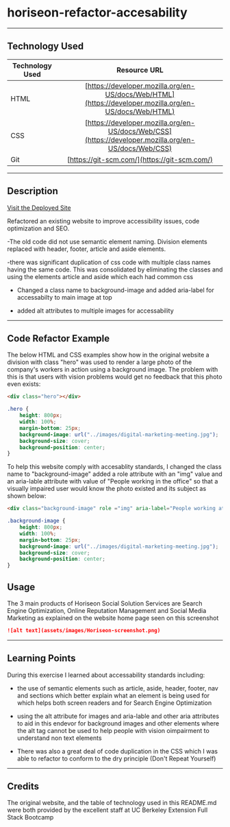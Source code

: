# horiseon-refactor-accesability

---

## Technology Used 

| Technology Used         | Resource URL           | 
| ------------- |:-------------:| 
| HTML    | [https://developer.mozilla.org/en-US/docs/Web/HTML](https://developer.mozilla.org/en-US/docs/Web/HTML) | 
| CSS     | [https://developer.mozilla.org/en-US/docs/Web/CSS](https://developer.mozilla.org/en-US/docs/Web/CSS)      |   
| Git | [https://git-scm.com/](https://git-scm.com/)     |    

---

## Description

[Visit the Deployed Site](https://youtu.be/BFyeuLhjcPY)

Refactored an existing website to improve accessibility issues, code optimization and SEO. 

-The old code did not use semantic element naming. Division elements replaced with header, footer, article and aside elements.

-there was significant duplication of css code with multiple class names having the same code. This was consolidated by eliminating the classes and using the elements article and aside which each had common css

- Changed a class name to background-image and added aria-label for accessabilty to main image at top

- added alt attributes to multiple images for accessability

---

## Code Refactor Example

The below HTML and CSS examples show how in the original website a division with class "hero" was used to render a large photo of the company's workers in action using a background image. The problem with this is that users with vision problems would get no feedback that this photo even exists:

```HTML
<div class="hero"></div>
```
```CSS
.hero {
    height: 800px;
    width: 100%;
    margin-bottom: 25px;
    background-image: url("../images/digital-marketing-meeting.jpg");
    background-size: cover;
    background-position: center;
}
```
To help this website comply with accesablity standards, I changed the class name to "background-image" added a role attribute with an "img" value and an aria-lable attribute with value of "People working in the office" so that a visually impaired user would know the photo existed and its subject as shown below: 

```HTML
<div class="background-image" role ="img" aria-label="People working at the office"></div>
```

```CSS
.background-image {
    height: 800px;
    width: 100%;
    margin-bottom: 25px;
    background-image: url("../images/digital-marketing-meeting.jpg");
    background-size: cover;
    background-position: center;
}
```
## Usage

The 3 main products of Horiseon Social Solution Services are Search Engine Optimization, Online Reputation Management and Social Media Marketing as explained on the website home page seen on this screenshot

```md
![alt text](assets/images/Horiseon-screenshot.png)
```
---

## Learning Points

During this exercise I learned about accessability standards including:

* the use of semantic elements such as article, aside, header, footer, nav and sections which better explain what an element is being used for which helps both screen readers and for Search Engine Optimization

* using the alt attribute for images and aria-lable and other aria attributes to aid in this endevor for background images and other elements where the alt tag cannot be used to help people with vision oimpairment to understand non text elements

* There was also a great deal of code duplication in the CSS which I was able to refactor to conform to the dry principle (Don't Repeat Yourself) 

---
## Credits

The original website, and the table of technology used  in this README.md were both provided by the excellent staff at UC Berkeley Extension Full Stack Bootcamp